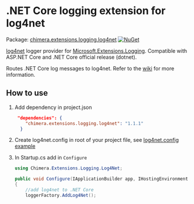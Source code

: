 # .NET Core logging extension for log4net

Package: [chimera.extensions.logging.log4net](http://www.nuget.org/packages/chimera.extensions.logging.log4net)
[![NuGet](http://img.shields.io/nuget/v/chimera.extensions.logging.log4net.svg)](http://www.nuget.org/packages/chimera.extensions.logging.log4net)

[log4net](https://github.com/apache/log4net) logger provider for [Microsoft.Extensions.Logging](https://github.com/aspnet/Logging). Compatible with ASP.NET Core and .NET Core official release (dotnet).

Routes .NET Core log messages to log4net. Refer to the [wiki](https://github.com/RoamingLost/Chimera.Extensions.Logging.Log4Net/wiki) for more information.

## How to use

1. Add dependency in project.json
    ```json
     "dependencies": {
        "chimera.extensions.logging.log4net": "1.1.1"
      }
    ```

2. Create log4net.config in root of your project file, see [log4net.config example](https://logging.apache.org/log4net/release/manual/configuration.html)
3. In Startup.cs add in `Configure`

    ```c#
    using Chimera.Extensions.Logging.Log4Net;
    
    public void Configure(IApplicationBuilder app, IHostingEnvironment env, ILoggerFactory loggerFactory)
    {
        //add log4net to .NET Core
        loggerFactory.AddLog4Net();
    ```  
